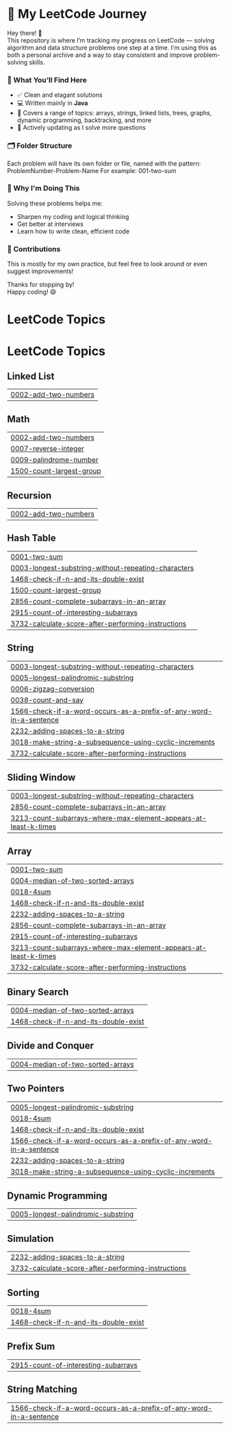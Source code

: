 # 📘 My LeetCode Journey

Hey there! 👋  
This repository is where I’m tracking my progress on LeetCode — solving algorithm and data structure problems one step at a time. I'm using this as both a personal archive and a way to stay consistent and improve problem-solving skills.

### 🧠 What You’ll Find Here

- ✅ Clean and elagant solutions
- 💻 Written mainly in **Java** 
- 🔢 Covers a range of topics: arrays, strings, linked lists, trees, graphs, dynamic programming, backtracking, and more
- 🌱 Actively updating as I solve more questions

### 🗂 Folder Structure

Each problem will have its own folder or file, named with the pattern: ProblemNumber-Problem-Name
For example: 001-two-sum

### 🚀 Why I'm Doing This

Solving these problems helps me:
- Sharpen my coding and logical thinking
- Get better at interviews
- Learn how to write clean, efficient code

### 🙌 Contributions

This is mostly for my own practice, but feel free to look around or even suggest improvements!

Thanks for stopping by!  
Happy coding! 😄  


# LeetCode Topics




<!---LeetCode Topics Start-->
# LeetCode Topics
## Linked List
|  |
| ------- |
| [0002-add-two-numbers](https://github.com/sreeharshinikotla/LeetCode/tree/master/0002-add-two-numbers) |
## Math
|  |
| ------- |
| [0002-add-two-numbers](https://github.com/sreeharshinikotla/LeetCode/tree/master/0002-add-two-numbers) |
| [0007-reverse-integer](https://github.com/sreeharshinikotla/LeetCode/tree/master/0007-reverse-integer) |
| [0009-palindrome-number](https://github.com/sreeharshinikotla/LeetCode/tree/master/0009-palindrome-number) |
| [1500-count-largest-group](https://github.com/sreeharshinikotla/LeetCode/tree/master/1500-count-largest-group) |
## Recursion
|  |
| ------- |
| [0002-add-two-numbers](https://github.com/sreeharshinikotla/LeetCode/tree/master/0002-add-two-numbers) |
## Hash Table
|  |
| ------- |
| [0001-two-sum](https://github.com/sreeharshinikotla/LeetCode/tree/master/0001-two-sum) |
| [0003-longest-substring-without-repeating-characters](https://github.com/sreeharshinikotla/LeetCode/tree/master/0003-longest-substring-without-repeating-characters) |
| [1468-check-if-n-and-its-double-exist](https://github.com/sreeharshinikotla/LeetCode/tree/master/1468-check-if-n-and-its-double-exist) |
| [1500-count-largest-group](https://github.com/sreeharshinikotla/LeetCode/tree/master/1500-count-largest-group) |
| [2856-count-complete-subarrays-in-an-array](https://github.com/sreeharshinikotla/LeetCode/tree/master/2856-count-complete-subarrays-in-an-array) |
| [2915-count-of-interesting-subarrays](https://github.com/sreeharshinikotla/LeetCode/tree/master/2915-count-of-interesting-subarrays) |
| [3732-calculate-score-after-performing-instructions](https://github.com/sreeharshinikotla/LeetCode/tree/master/3732-calculate-score-after-performing-instructions) |
## String
|  |
| ------- |
| [0003-longest-substring-without-repeating-characters](https://github.com/sreeharshinikotla/LeetCode/tree/master/0003-longest-substring-without-repeating-characters) |
| [0005-longest-palindromic-substring](https://github.com/sreeharshinikotla/LeetCode/tree/master/0005-longest-palindromic-substring) |
| [0006-zigzag-conversion](https://github.com/sreeharshinikotla/LeetCode/tree/master/0006-zigzag-conversion) |
| [0038-count-and-say](https://github.com/sreeharshinikotla/LeetCode/tree/master/0038-count-and-say) |
| [1566-check-if-a-word-occurs-as-a-prefix-of-any-word-in-a-sentence](https://github.com/sreeharshinikotla/LeetCode/tree/master/1566-check-if-a-word-occurs-as-a-prefix-of-any-word-in-a-sentence) |
| [2232-adding-spaces-to-a-string](https://github.com/sreeharshinikotla/LeetCode/tree/master/2232-adding-spaces-to-a-string) |
| [3018-make-string-a-subsequence-using-cyclic-increments](https://github.com/sreeharshinikotla/LeetCode/tree/master/3018-make-string-a-subsequence-using-cyclic-increments) |
| [3732-calculate-score-after-performing-instructions](https://github.com/sreeharshinikotla/LeetCode/tree/master/3732-calculate-score-after-performing-instructions) |
## Sliding Window
|  |
| ------- |
| [0003-longest-substring-without-repeating-characters](https://github.com/sreeharshinikotla/LeetCode/tree/master/0003-longest-substring-without-repeating-characters) |
| [2856-count-complete-subarrays-in-an-array](https://github.com/sreeharshinikotla/LeetCode/tree/master/2856-count-complete-subarrays-in-an-array) |
| [3213-count-subarrays-where-max-element-appears-at-least-k-times](https://github.com/sreeharshinikotla/LeetCode/tree/master/3213-count-subarrays-where-max-element-appears-at-least-k-times) |
## Array
|  |
| ------- |
| [0001-two-sum](https://github.com/sreeharshinikotla/LeetCode/tree/master/0001-two-sum) |
| [0004-median-of-two-sorted-arrays](https://github.com/sreeharshinikotla/LeetCode/tree/master/0004-median-of-two-sorted-arrays) |
| [0018-4sum](https://github.com/sreeharshinikotla/LeetCode/tree/master/0018-4sum) |
| [1468-check-if-n-and-its-double-exist](https://github.com/sreeharshinikotla/LeetCode/tree/master/1468-check-if-n-and-its-double-exist) |
| [2232-adding-spaces-to-a-string](https://github.com/sreeharshinikotla/LeetCode/tree/master/2232-adding-spaces-to-a-string) |
| [2856-count-complete-subarrays-in-an-array](https://github.com/sreeharshinikotla/LeetCode/tree/master/2856-count-complete-subarrays-in-an-array) |
| [2915-count-of-interesting-subarrays](https://github.com/sreeharshinikotla/LeetCode/tree/master/2915-count-of-interesting-subarrays) |
| [3213-count-subarrays-where-max-element-appears-at-least-k-times](https://github.com/sreeharshinikotla/LeetCode/tree/master/3213-count-subarrays-where-max-element-appears-at-least-k-times) |
| [3732-calculate-score-after-performing-instructions](https://github.com/sreeharshinikotla/LeetCode/tree/master/3732-calculate-score-after-performing-instructions) |
## Binary Search
|  |
| ------- |
| [0004-median-of-two-sorted-arrays](https://github.com/sreeharshinikotla/LeetCode/tree/master/0004-median-of-two-sorted-arrays) |
| [1468-check-if-n-and-its-double-exist](https://github.com/sreeharshinikotla/LeetCode/tree/master/1468-check-if-n-and-its-double-exist) |
## Divide and Conquer
|  |
| ------- |
| [0004-median-of-two-sorted-arrays](https://github.com/sreeharshinikotla/LeetCode/tree/master/0004-median-of-two-sorted-arrays) |
## Two Pointers
|  |
| ------- |
| [0005-longest-palindromic-substring](https://github.com/sreeharshinikotla/LeetCode/tree/master/0005-longest-palindromic-substring) |
| [0018-4sum](https://github.com/sreeharshinikotla/LeetCode/tree/master/0018-4sum) |
| [1468-check-if-n-and-its-double-exist](https://github.com/sreeharshinikotla/LeetCode/tree/master/1468-check-if-n-and-its-double-exist) |
| [1566-check-if-a-word-occurs-as-a-prefix-of-any-word-in-a-sentence](https://github.com/sreeharshinikotla/LeetCode/tree/master/1566-check-if-a-word-occurs-as-a-prefix-of-any-word-in-a-sentence) |
| [2232-adding-spaces-to-a-string](https://github.com/sreeharshinikotla/LeetCode/tree/master/2232-adding-spaces-to-a-string) |
| [3018-make-string-a-subsequence-using-cyclic-increments](https://github.com/sreeharshinikotla/LeetCode/tree/master/3018-make-string-a-subsequence-using-cyclic-increments) |
## Dynamic Programming
|  |
| ------- |
| [0005-longest-palindromic-substring](https://github.com/sreeharshinikotla/LeetCode/tree/master/0005-longest-palindromic-substring) |
## Simulation
|  |
| ------- |
| [2232-adding-spaces-to-a-string](https://github.com/sreeharshinikotla/LeetCode/tree/master/2232-adding-spaces-to-a-string) |
| [3732-calculate-score-after-performing-instructions](https://github.com/sreeharshinikotla/LeetCode/tree/master/3732-calculate-score-after-performing-instructions) |
## Sorting
|  |
| ------- |
| [0018-4sum](https://github.com/sreeharshinikotla/LeetCode/tree/master/0018-4sum) |
| [1468-check-if-n-and-its-double-exist](https://github.com/sreeharshinikotla/LeetCode/tree/master/1468-check-if-n-and-its-double-exist) |
## Prefix Sum
|  |
| ------- |
| [2915-count-of-interesting-subarrays](https://github.com/sreeharshinikotla/LeetCode/tree/master/2915-count-of-interesting-subarrays) |
## String Matching
|  |
| ------- |
| [1566-check-if-a-word-occurs-as-a-prefix-of-any-word-in-a-sentence](https://github.com/sreeharshinikotla/LeetCode/tree/master/1566-check-if-a-word-occurs-as-a-prefix-of-any-word-in-a-sentence) |
<!---LeetCode Topics End-->